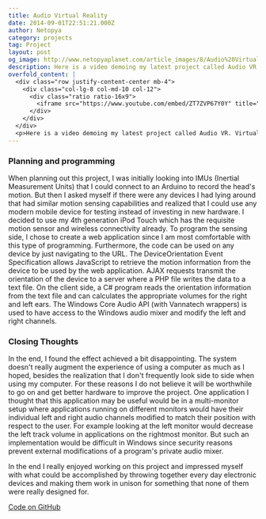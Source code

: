 ```yaml
---
title: Audio Virtual Reality
date: 2014-09-01T22:51:21.000Z
author: Netopya
category: projects
tag: Project
layout: post
og_image: http://www.netopyaplanet.com/article_images/8/Audio%20Virtual%20Reality%20(HQ).jpg
description: Here is a video demoing my latest project called Audio VR. Virtual Reality is quite a hot topic nowadays and many devices aim to augment the experience of content on your computer. My idea was to augment the experience of the computer itself by moving the computer into your actual reality. Audio VR works by measuring the head's position and adjusting the audio output channels of the computer accordingly to simulate the location of the computer with respect to the head. By modifying the channels in the left and right ears of your headphones, you get a similar experience to using speakers. Read on to learn more about this project.
overfold_content: |
  <div class="row justify-content-center mb-4">
    <div class="col-lg-8 col-md-10 col-12">
      <div class="ratio ratio-16x9">
        <iframe src="https://www.youtube.com/embed/ZT7ZVP67Y0Y" title="Audio Virtual Reality Demo" allowfullscreen></iframe>
      </div>
    </div>
  </div>
  <p>Here is a video demoing my latest project called Audio VR. Virtual Reality is quite a hot topic nowadays and many devices aim to augment the experience of content on your computer. My idea was to augment the experience of the computer itself by moving the computer into your actual reality. Audio VR works by measuring the head's position and adjusting the audio output channels of the computer accordingly to simulate the location of the computer with respect to the head. By modifying the channels in the left and right ears of your headphones, you get a similar experience to using speakers. Read on to learn more about this project.</p>
---
```


### Planning and programming

When planning out this project, I was initially looking into IMUs (Inertial Measurement Units) that I could connect to an Arduino to record the head's motion. But then I asked myself if there were any devices I had lying around that had similar motion sensing capabilities and realized that I could use any modern mobile device for testing instead of investing in new hardware. I decided to use my 4th generation iPod Touch which has the requisite motion sensor and wireless connectivity already. To program the sensing side, I chose to create a web application since I am most comfortable with this type of programming. Furthermore, the code can be used on any device by just navigating to the URL. The DeviceOrientation Event Specification allows JavaScript to retrieve the motion information from the device to be used by the web application. AJAX requests transmit the orientation of the device to a server where a PHP file writes the data to a text file. On the client side, a C# program reads the orientation information from the text file and can calculates the appropriate volumes for the right and left ears. The Windows Core Audio API (with Vannatech wrappers) is used to have access to the Windows audio mixer and modify the left and right channels.

### Closing Thoughts

In the end, I found the effect achieved a bit disappointing. The system doesn't really augment the experience of using a computer as much as I hoped, besides the realization that I don't frequently look side to side when using my computer. For these reasons I do not believe it will be worthwhile to go on and get better hardware to improve the project. One application I thought that this application may be useful would be in a multi-monitor setup where applications running on different monitors would have their individual left and right audio channels modified to match their position with respect to the user. For example looking at the left monitor would decrease the left track volume in applications on the rightmost monitor. But such an implementation would be difficult in Windows since security reasons prevent external modifications of a program's private audio mixer.

In the end I really enjoyed working on this project and impressed myself with what could be accomplished by throwing together every day electronic devices and making them work in unison for something that none of them were really designed for.

[Code on GitHub](http://github.com/Netopya/Audio-Virtual-Reality)